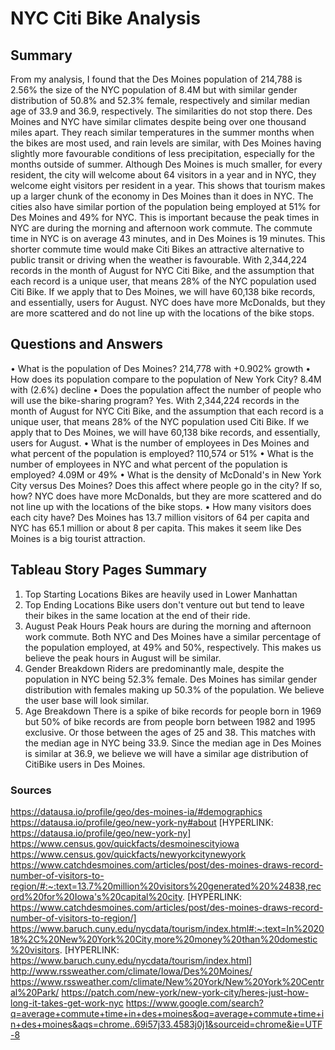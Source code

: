 # NYC Citi Bike Analysis

## Summary
From my analysis, I found that the Des Moines population of 214,788 is 2.56% the size of the NYC population of 8.4M but with similar gender distribution of 50.8% and 52.3% female, respectively and similar median age of 33.9 and 36.9, respectively. The similarities do not stop there. Des Moines and NYC have similar climates despite being over one thousand miles apart. They reach similar temperatures in the summer months when the bikes are most used, and rain levels are similar, with Des Moines having slightly more favourable conditions of less precipitation, especially for the months outside of summer. Although Des Moines is much smaller, for every resident, the city will welcome about 64 visitors in a year and in NYC, they welcome eight visitors per resident in a year. This shows that tourism makes up a larger chunk of the economy in Des Moines than it does in NYC. The cities also have similar portion of the population being employed at 51% for Des Moines and 49% for NYC. This is important because the peak times in NYC are during the morning and afternoon work commute. The commute time in NYC is on average 43 minutes, and in Des Moines is 19 minutes. This shorter commute time would make Citi Bikes an attractive alternative to public transit or driving when the weather is favourable. With 2,344,224 records in the month of August for NYC Citi Bike, and the assumption that each record is a unique user, that means 28% of the NYC population used Citi Bike. If we apply that to Des Moines, we will have 60,138 bike records, and essentially, users for August. NYC does have more McDonalds, but they are more scattered and do not line up with the locations of the bike stops.

## Questions and Answers
•	What is the population of Des Moines? 214,778 with +0.902% growth
•	How does its population compare to the population of New York City? 8.4M with (2.6%) decline
•	Does the population affect the number of people who will use the bike-sharing program? Yes. With 2,344,224 records in the month of August for NYC Citi Bike, and the assumption that each record is a unique user, that means 28% of the NYC population used Citi Bike. If we apply that to Des Moines, we will have 60,138 bike records, and essentially, users for August.
•	What is the number of employees in Des Moines and what percent of the population is employed? 110,574 or 51%
•	What is the number of employees in NYC and what percent of the population is employed? 4.09M or 49%
•	What is the density of McDonald's in New York City versus Des Moines? Does this affect where people go in the city? If so, how? NYC does have more McDonalds, but they are more scattered and do not line up with the locations of the bike stops.
•	How many visitors does each city have? Des Moines has 13.7 million visitors of 64 per capita and NYC has 65.1 million or about 8 per capita. This makes it seem like Des Moines is a big tourist attraction.

## Tableau Story Pages Summary
1.	Top Starting Locations
Bikes are heavily used in Lower Manhattan
2.	Top Ending Locations
Bike users don't venture out but tend to leave their bikes in the same location at the end of their ride.
3.	August Peak Hours
Peak hours are during the morning and afternoon work commute. Both NYC and Des Moines have a similar percentage of the population employed, at 49% and 50%, respectively. This makes us believe the peak hours in August will be similar.
4.	Gender Breakdown
Riders are predominantly male, despite the population in NYC being 52.3% female. Des Moines has similar gender distribution with females making up 50.3% of the population. We believe the user base will look similar.
5.	Age Breakdown
There is a spike of bike records for people born in 1969 but 50% of bike records are from people born between 1982 and 1995 exclusive. Or those between the ages of 25 and 38. This matches with the median age in NYC being 33.9. Since the median age in Des Moines is similar at 36.9, we believe we will have a similar age distribution of CitiBike users in Des Moines.

### Sources
https://datausa.io/profile/geo/des-moines-ia/#demographics 
https://datausa.io/profile/geo/new-york-ny#about [HYPERLINK: https://datausa.io/profile/geo/new-york-ny] https://www.census.gov/quickfacts/desmoinescityiowa
https://www.census.gov/quickfacts/newyorkcitynewyork
https://www.catchdesmoines.com/articles/post/des-moines-draws-record-number-of-visitors-to-region/#:~:text=13.7%20million%20visitors%20generated%20%24838,record%20for%20Iowa's%20capital%20city. [HYPERLINK: https://www.catchdesmoines.com/articles/post/des-moines-draws-record-number-of-visitors-to-region/]
https://www.baruch.cuny.edu/nycdata/tourism/index.html#:~:text=In%202018%2C%20New%20York%20City,more%20money%20than%20domestic%20visitors. [HYPERLINK: https://www.baruch.cuny.edu/nycdata/tourism/index.html]
http://www.rssweather.com/climate/Iowa/Des%20Moines/
https://www.rssweather.com/climate/New%20York/New%20York%20Central%20Park/
https://patch.com/new-york/new-york-city/heres-just-how-long-it-takes-get-work-nyc
https://www.google.com/search?q=average+commute+time+in+des+moines&oq=average+commute+time+in+des+moines&aqs=chrome..69i57j33.4583j0j1&sourceid=chrome&ie=UTF-8

